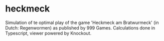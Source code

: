# heckmeck
Simulation of te optimal play of the game 'Heckmeck am Bratwurmeck' (in Dutch: Regenwormen) as published by 999 Games. Calculations done in Typescript, viewer powered by Knockout.